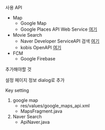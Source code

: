 사용 API

* Map
  * Google Map
  * Google Places API Web Service [여기](https://developers.google.com/places/web-service/overview)
* Movie Search
  * Naver Developer ServiceAPI 검색 [여기](https://developers.naver.com/docs/search/movie/)
  * kobis OpenAPI [여기](http://www.kobis.or.kr/kobisopenapi/homepg/main/main.do)
* FCM
  * Google Firebase



추가해야할 것

설정 페이지 정보 dialog로 추가



Key setting

1. google map
   - res/values/google_maps_api.xml
   - MapsFragment.java
2. Naver Search
   * ApiNaver.java